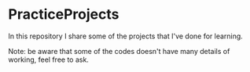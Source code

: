 # PracticeProjects
In this repository I share some of the projects that I've done for learning.

Note: be aware that some of the codes doesn't have many details of working, feel free to ask.
